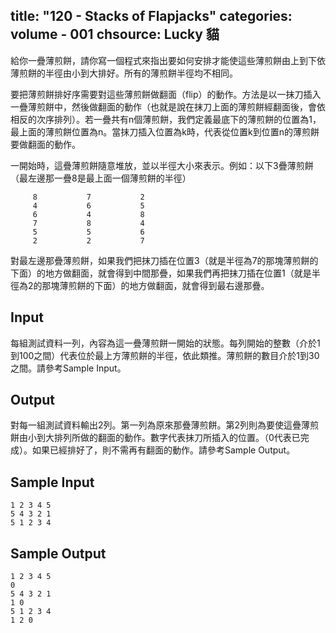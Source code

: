 title: "120 - Stacks of Flapjacks"
categories: volume - 001
chsource: Lucky 貓
---

給你一疊薄煎餅，請你寫一個程式來指出要如何安排才能使這些薄煎餅由上到下依薄煎餅的半徑由小到大排好。所有的薄煎餅半徑均不相同。

要把薄煎餅排好序需要對這些薄煎餅做翻面（flip）的動作。方法是以一抹刀插入一疊薄煎餅中，然後做翻面的動作（也就是說在抹刀上面的薄煎餅經翻面後，會依相反的次序排列）。若一疊共有n個薄煎餅，我們定義最底下的薄煎餅的位置為1，最上面的薄煎餅位置為n。當抹刀插入位置為k時，代表從位置k到位置n的薄煎餅要做翻面的動作。

一開始時，這疊薄煎餅隨意堆放，並以半徑大小來表示。例如：以下3疊薄煎餅（最左邊那一疊8是最上面一個薄煎餅的半徑）

         8           7           2
         4           6           5
         6           4           8
         7           8           4
         5           5           6
         2           2           7

對最左邊那疊薄煎餅，如果我們把抹刀插在位置3（就是半徑為7的那塊薄煎餅的下面）的地方做翻面，就會得到中間那疊，如果我們再把抹刀插在位置1（就是半徑為2的那塊薄煎餅的下面）的地方做翻面，就會得到最右邊那疊。

## Input ##

每組測試資料一列，內容為這一疊薄煎餅一開始的狀態。每列開始的整數（介於1到100之間）代表位於最上方薄煎餅的半徑，依此類推。薄煎餅的數目介於1到30之間。請參考Sample Input。

## Output ##

對每一組測試資料輸出2列。第一列為原來那疊薄煎餅。第2列則為要使這疊薄煎餅由小到大排列所做的翻面的動作。數字代表抹刀所插入的位置。（0代表已完成）。如果已經排好了，則不需再有翻面的動作。請參考Sample Output。

## Sample Input ##

	1 2 3 4 5
	5 4 3 2 1
	5 1 2 3 4

## Sample Output ##

	1 2 3 4 5
	0
	5 4 3 2 1
	1 0
	5 1 2 3 4
	1 2 0